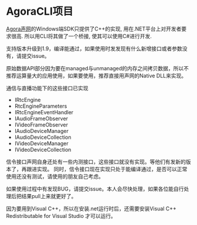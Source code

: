 # AgoraCLI项目

[Agora声网](http://cn.agora.io)的Windows端SDK只提供了C++的实现, 用在.NET平台上对开发者要求很高. 所以用CLI将其做了一个桥接, 使其可以使用C#进行开发.

支持版本升级到1.9，编译能通过，如果使用时发发现有什么新增接口或者参数没有，请提交issue。

原始数据API部分因为要在managed与unmanaged的内存之间拷贝数据，所以不推荐运算量大的应用使用，如果要使用，推荐直接用声网的Native DLL来实现。

通信与直播功能下的这些接口已实现
- IRtcEngine
- RtcEngineParameters
- IRtcEngineEventHandler
- IAudioFrameObserver
- IVideoFrameObserver
- IAudioDeviceManager
- IAudioDeviceCollection
- IVideoDeviceManager
- IVideoDeviceCollection


信令接口声网自身还处有一些内测接口，这些接口就没有实现。等他们有发新的版本了，再跟进实现。
同时，信令接口现在实现只处于能编译通过，是否可以正常使用还没有测试，请使用的朋友自己考虑。

如果使用过程中有发现BUG，请提交issue。本人会尽快处理，如果各位能自行处理后把结果pull上来就更好了。

因为要用到Visual C++，所以在安装.net运行时后，还需要安装Visual C++ Redistributable for Visual Studio 才可以运行。
